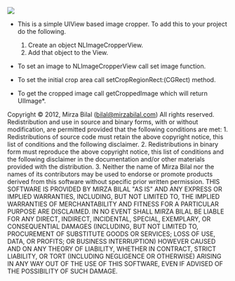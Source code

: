 ![](https://github.com/bilalmughal/NLImageCropper/blob/master/NLImageCropper/sceenshot.png?raw=true)


- This is a simple UIView based image cropper. To add this to your project do the following.
  1. Create an object NLImageCropperView.
  2. Add that object to the View.

- To set an image to NLImageCropperView call set image function.
- To set the initial crop area call setCropRegionRect:(CGRect) method.
- To get the cropped image call getCroppedImage which will return UIImage*.

Copyright © 2012, Mirza Bilal (bilal@mirzabilal.com)
All rights reserved.
Redistribution and use in source and binary forms, with or without modification, are permitted provided that the following conditions are met:
	1.	Redistributions of source code must retain the above copyright notice, this list of conditions and the following disclaimer.
	2.	Redistributions in binary form must reproduce the above copyright notice, this list of conditions and the following disclaimer in the documentation and/or other materials provided with the distribution.
	3.	Neither the name of Mirza Bilal nor the names of its contributors may be used to endorse or promote products derived from this software without specific prior written permission.
THIS SOFTWARE IS PROVIDED BY MIRZA BILAL "AS IS" AND ANY EXPRESS OR IMPLIED WARRANTIES, INCLUDING, BUT NOT LIMITED TO, THE IMPLIED WARRANTIES OF MERCHANTABILITY AND FITNESS FOR A PARTICULAR PURPOSE ARE DISCLAIMED. IN NO EVENT SHALL MIRZA BILAL BE LIABLE FOR ANY DIRECT, INDIRECT, INCIDENTAL, SPECIAL, EXEMPLARY, OR CONSEQUENTIAL DAMAGES (INCLUDING, BUT NOT LIMITED TO, PROCUREMENT OF SUBSTITUTE GOODS OR SERVICES; LOSS OF USE, DATA, OR PROFITS; OR BUSINESS INTERRUPTION) HOWEVER CAUSED AND ON ANY THEORY OF LIABILITY, WHETHER IN CONTRACT, STRICT LIABILITY, OR TORT (INCLUDING NEGLIGENCE OR OTHERWISE) ARISING IN ANY WAY OUT OF THE USE OF THIS SOFTWARE, EVEN IF ADVISED OF THE POSSIBILITY OF SUCH DAMAGE.